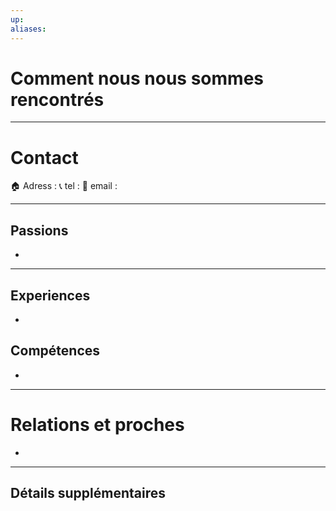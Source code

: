 ```yaml
---
up: 
aliases:
---
```

# Comment nous nous sommes rencontrés


---

# Contact
🏠 Adress :
📞 tel : 
📧 email : 

---

## Passions
- 

---

## Experiences
- 

## Compétences
- 

---

# Relations et proches
- 

---

## Détails supplémentaires
